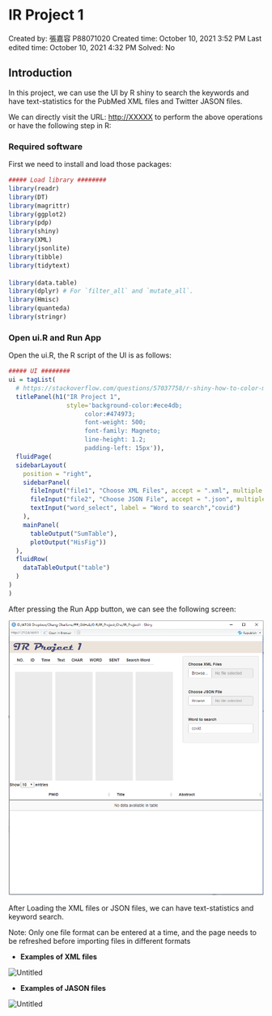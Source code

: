 # IR Project 1

Created by: 張嘉容 P88071020
Created time: October 10, 2021 3:52 PM
Last edited time: October 10, 2021 4:32 PM
Solved: No

## Introduction

In this project, we can use the UI by R shiny to search the keywords and have  text-statistics for the PubMed XML files and Twitter JASON files.

We can directly visit the URL: [http://XXXXX](http://xxxxx/) to perform the above operations or have the following step in R:

### Required software

First we need to install and load those packages:

```r
##### Load library ########
library(readr)
library(DT)
library(magrittr) 
library(ggplot2)
library(pdp)
library(shiny)
library(XML)
library(jsonlite)
library(tibble)
library(tidytext)

library(data.table)
library(dplyr) # For `filter_all` and `mutate_all`.
library(Hmisc)
library(quanteda)
library(stringr)
```

### Open ui.R and Run App

Open the ui.R, the R script of the UI is as follows:

```r
##### UI ########
ui = tagList(
  # https://stackoverflow.com/questions/57037758/r-shiny-how-to-color-margin-of-title-panel
  titlePanel(h1("IR Project 1",
                style='background-color:#ece4db;  
                     color:#474973;
                     font-weight: 500;
                     font-family: Magneto;
                     line-height: 1.2;
                     padding-left: 15px')), 
  fluidPage(
  sidebarLayout(
    position = "right",
    sidebarPanel(
      fileInput("file1", "Choose XML Files", accept = ".xml", multiple = T),
      fileInput("file2", "Choose JSON File", accept = ".json", multiple = T),
      textInput("word_select", label = "Word to search","covid")
    ),
    mainPanel(
      tableOutput("SumTable"),
      plotOutput("HisFig"))
  ),
  fluidRow(
    dataTableOutput("table")
  )
)
)
```

After pressing the Run App button, we can see the following screen:

![Untitled](Untitled.png)

After Loading the XML files or JSON files, we can have text-statistics and keyword search.

Note: Only one file format can be entered at a time, and the page needs to be refreshed before importing files in different formats

- **Examples of XML files**

![Untitled](Untitled(1).png)

- **Examples of JASON files**

![Untitled](Untitled(2).png)
